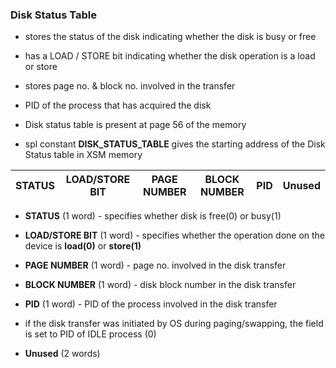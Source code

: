 ### Disk Status Table

- stores the status of the disk indicating whether the disk is busy or free
- has a LOAD / STORE bit indicating whether the disk operation is a load or store
- stores page no. & block no. involved in the transfer
- PID of the process that has acquired the disk

- Disk status table is present at page 56 of the memory

- spl constant **DISK_STATUS_TABLE** gives the starting address of the Disk Status table in XSM memory


| STATUS | LOAD/STORE BIT | PAGE NUMBER | BLOCK NUMBER | PID | Unused |
|--------|----------------|-------------|--------------|-----|--------|

- **STATUS** (1 word) - specifies whether disk is free(0) or busy(1)

- **LOAD/STORE BIT** (1 word) - specifies whether the operation done on the device is **load(0)** or **store(1)**

- **PAGE NUMBER** (1 word) - page no. involved in the disk transfer

- **BLOCK NUMBER** (1 word) - disk block number in the disk transfer

- **PID** (1 word) - PID of the process involved in the disk transfer
- if the disk transfer was initiated by OS during paging/swapping, the field is set to PID of IDLE process (0)
- **Unused** (2 words)
